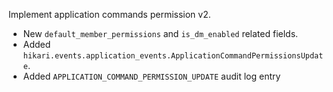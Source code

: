 Implement application commands permission v2.
 - New `default_member_permissions` and `is_dm_enabled` related fields.
 - Added `hikari.events.application_events.ApplicationCommandPermissionsUpdate`.
 - Added `APPLICATION_COMMAND_PERMISSION_UPDATE` audit log entry
